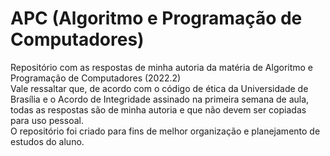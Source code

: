 # APC (Algoritmo e Programação de Computadores)
Repositório com as respostas de minha autoria da matéria de Algoritmo e Programação de Computadores (2022.2)
<br>
Vale ressaltar que, de acordo com o código de ética da Universidade de Brasília e o Acordo de Integridade assinado na primeira semana de aula, todas as respostas são de minha autoria e que não devem ser copiadas para uso pessoal.
<br>
O repositório foi criado para fins de melhor organização e planejamento de estudos do aluno.
